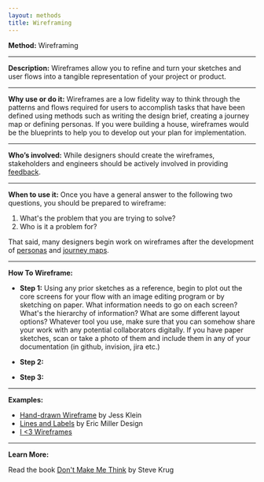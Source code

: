 ```yaml
---
layout: methods
title: Wireframing
---
```


**Method:** Wireframing

---

**Description:** Wireframes allow you to refine and turn your sketches and user flows into a tangible representation of your project or product.


---

**Why use or do it:**
Wireframes are a low fidelity way to think through the patterns and flows required for users to accomplish tasks that have been defined using methods such as writing the design brief, creating a journey map or defining personas. If you were building a house, wireframes would be the blueprints to help you to develop out your plan for implementation.

---

**Who’s involved:**
While designers should create the wireframes, stakeholders and engineers should be actively involved in providing [feedback](/methods/feedback-session/).

---

**When to use it:**
Once you have a general answer to the following two questions, you should be prepared to wireframe:
1. What's the problem that you are trying to solve?
2. Who is it a problem for?

That said, many designers begin work on wireframes after the development of [personas](/methods/personas/) and [journey maps](/methods/journey-maps/).

---

**How To Wireframe:**

* **Step 1:** Using any prior sketches as a reference, begin to plot out the core screens for your flow with an image editing program or by sketching on paper.  What information needs to go on each screen? What's the hierarchy of information? What are some different layout options?  Whatever tool you use, make sure that you can somehow share your work with any potential collaborators digitally. If you have paper sketches, scan or take a photo of them and include them in any of your documentation (in github, invision, jira etc.)

* **Step 2:**

* **Step 3:**

---

**Examples:**
* [Hand-drawn Wireframe](https://www.pinterest.com/pin/159314905545784216/) by Jess Klein
* [Lines and Labels](https://www.graffletopia.com/stencils/1100?utm_source=Graffletopia+Newsletter&utm_campaign=33c6409c9c-Stencils_for_UX_Pros&utm_medium=email&utm_term=0_5b9d2cc5d1-33c6409c9c-77674681#fullscreen) by Eric Miller Design
* [I <3 Wireframes](http://wireframes.tumblr.com/)


---
**Learn More:**

Read the book [Don't Make Me Think](https://www.sensible.com/dmmt.html) by Steve Krug
